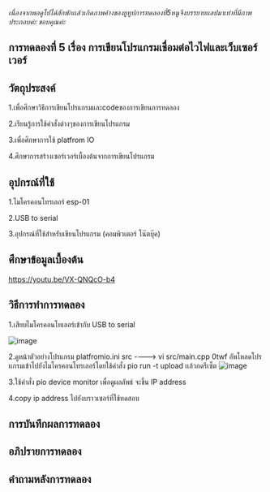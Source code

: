 *เนื่องจากพอดูไปได้สักพักเเล้วเกิดภาพค้างของยูทูปการทดลองที่5หนูจึงบรรยายเเลปมาเท่าที่มีภาพประกอบค่ะ ขอบคุณค่ะ*
## การทดลองที่ 5 เรื่อง การเขียนโปรแกรมเชื่อมต่อไวไฟและเว็บเซอร์เวอร์
## วัตถุประสงค์
 1.เพื่อศึกษาวิธีการเขียนโปรแกรมและcodeของการเขียนการทดลอง 
 
 2.เรียนรู้การใช้คำสั่งต่างๆของการเขียนโปรแกรม
 
 3.เพื่อศึกษาการใช้ platfrom IO
 
 4.ศึกษาการสร้างเซอร์เวอร์เบื้องต้นจากการเขียนโปรแกรม
## อุปกรณ์ที่ใช้
   1.ไมโครคอนโทรเลอร์ esp-01
  
  2.USB to serial
  
  3.อุปกรณ์ที่ใช้สำหรับเขียนโปรแกรม (คอมพิวเตอร์ โน๊ตบุ๊ค) 
## ศึกษาข้อมูลเบื้องต้น
https://youtu.be/VX-QNQcO-b4
## วิธีการทำการทดลอง
1.เสียบไมโครคอนโทเลอร์เข้ากับ USB to serial
  
  ![image](https://user-images.githubusercontent.com/80879829/112275297-0cb22180-8cb2-11eb-9a5b-5272312e3d28.png)

2.ดูหน้าตัวอย่างโปรแกรม platfromio.ini src ----> vi src/main.cpp 0twf
 อัพโหลดโปรเเกรมเข้าไปยังไมโครคอนโทรเลอร์โดยใช้คำสั่ง pio run -t upload เเล้วกดรีเซ็ต
 ![image](https://user-images.githubusercontent.com/80879829/112291089-64f11f80-8cc2-11eb-8323-9590a2a63cad.png)

3.ใช้คำสั่ง pio device monitor เพื่อดูผลลัพธ์ จะขึ้น IP address

4.copy ip address ไปยังบราวเซอร์ที่ใช้ทดสอบ
## การบันทึกผลการทดลอง
## อภิปรายการทดลอง
## คำถามหลังการทดลอง
